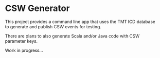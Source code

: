# CSW Generator

This project provides a command line app that uses the TMT ICD database to generate and publish CSW events for testing.

There are plans to also generate Scala and/or Java code with CSW parameter keys. 

Work in progress...

